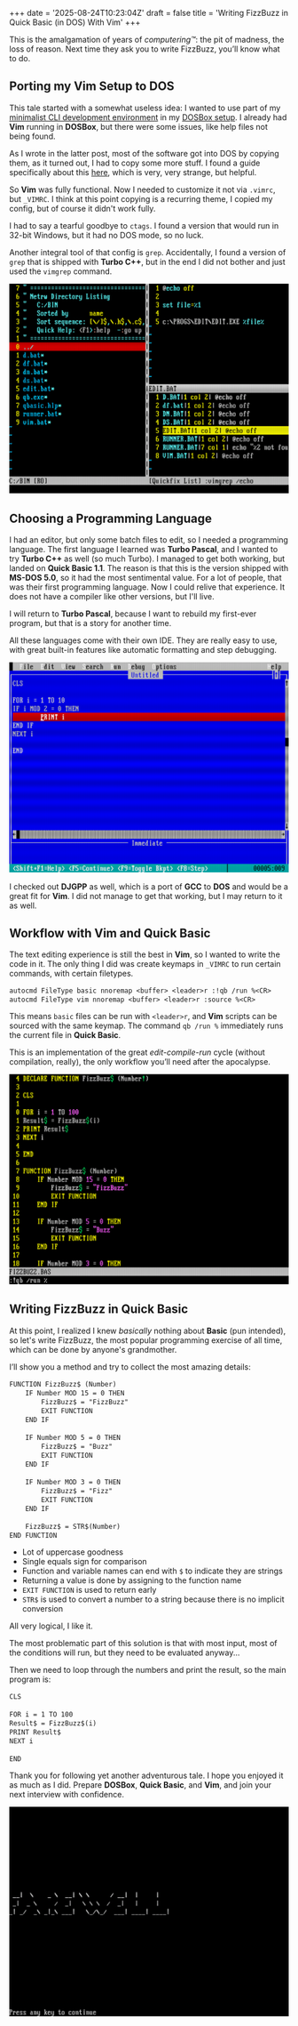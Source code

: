 +++
date = '2025-08-24T10:23:04Z'
draft = false
title = 'Writing FizzBuzz in Quick Basic (in DOS) With Vim'
+++

This is the amalgamation of years of _computering™_: the pit of madness, the loss of reason. Next time they ask you to write FizzBuzz, you’ll know what to do.

<!--more-->

## Porting my Vim Setup to DOS

This tale started with a somewhat useless idea: I wanted to use part of my [minimalist CLI development environment](/posts/birth-of-a-minimalistic-cli-development-environment-i) in my [DOSBox setup](/posts/creating-my-dream-dos-setup). I already had **Vim** running in **DOSBox**, but there were some issues, like help files not being found.

As I wrote in the latter post, most of the software got into DOS by copying them, as it turned out, I had to copy some more stuff. I found a guide specifically about this [here](https://www.geeksforgeeks.org/installation-guide/how-to-install-and-use-vim-on-dosbox/), which is very, very strange, but helpful.

So **Vim** was fully functional. Now I needed to customize it not via `.vimrc`, but `_VIMRC`. I think at this point copying is a recurring theme, I copied my config, but of course it didn't work fully.

I had to say a tearful goodbye to `ctags`. I found a version that would run in 32-bit Windows, but it had no DOS mode, so no luck.

Another integral tool of that config is `grep`. Accidentally, I found a version of `grep` that is shipped with **Turbo C++**, but in the end I did not bother and just used the `vimgrep` command.

![Vim in DOS](vim-in-dos.png)

## Choosing a Programming Language

I had an editor, but only some batch files to edit, so I needed a programming language. The first language I learned was **Turbo Pascal**, and I wanted to try **Turbo C++** as well (so much Turbo). I managed to get both working, but landed on **Quick Basic 1.1**. The reason is that this is the version shipped with **MS-DOS 5.0**, so it had the most sentimental value. For a lot of people, that was their first programming language. Now I could relive that experience. It does not have a compiler like other versions, but I'll live.

I will return to **Turbo Pascal**, because I want to rebuild my first-ever program, but that is a story for another time.

All these languages come with their own IDE. They are really easy to use, with great built-in features like automatic formatting and step debugging.

![Quick Basic IDE](qbasic-ide.png)

I checked out **DJGPP** as well, which is a port of **GCC** to **DOS** and would be a great fit for **Vim**. I did not manage to get that working, but I may return to it as well.

## Workflow with Vim and Quick Basic

The text editing experience is still the best in **Vim**, so I wanted to write the code in it. The only thing I did was create keymaps in `_VIMRC` to run certain commands, with certain filetypes.

```vim
autocmd FileType basic nnoremap <buffer> <leader>r :!qb /run %<CR>
autocmd FileType vim nnoremap <buffer> <leader>r :source %<CR>
```

This means `basic` files can be run with `<leader>r`, and **Vim** scripts can be sourced with the same keymap. The command `qb /run %` immediately runs the current file in **Quick Basic**.

This is an implementation of the great _edit-compile-run_ cycle (without compilation, really), the only workflow you’ll need after the apocalypse.

![Quick Basic FizzBuzz in Vim](vim-qbasic.png)

## Writing FizzBuzz in Quick Basic

At this point, I realized I knew _basically_ nothing about **Basic** (pun intended), so let's write FizzBuzz, the most popular programming exercise of all time, which can be done by anyone's grandmother.

I’ll show you a method and try to collect the most amazing details:

```basic
FUNCTION FizzBuzz$ (Number)
    IF Number MOD 15 = 0 THEN
        FizzBuzz$ = "FizzBuzz"
        EXIT FUNCTION
    END IF

    IF Number MOD 5 = 0 THEN
        FizzBuzz$ = "Buzz"
        EXIT FUNCTION
    END IF

    IF Number MOD 3 = 0 THEN
        FizzBuzz$ = "Fizz"
        EXIT FUNCTION
    END IF

    FizzBuzz$ = STR$(Number)
END FUNCTION
```

- Lot of uppercase goodness
- Single equals sign for comparison
- Function and variable names can end with `$` to indicate they are strings
- Returning a value is done by assigning to the function name
- `EXIT FUNCTION` is used to return early
- `STR$` is used to convert a number to a string because there is no implicit conversion

All very logical, I like it.

The most problematic part of this solution is that with most input, most of the conditions will run, but they need to be evaluated anyway...

Then we need to loop through the numbers and print the result, so the main program is:

```basic
CLS

FOR i = 1 TO 100
Result$ = FizzBuzz$(i)
PRINT Result$
NEXT i

END
```

Thank you for following yet another adventurous tale. I hope you enjoyed it as much as I did. Prepare **DOSBox**, **Quick Basic**, and **Vim**, and join your next interview with confidence.

![Farewell](farewell.png)
